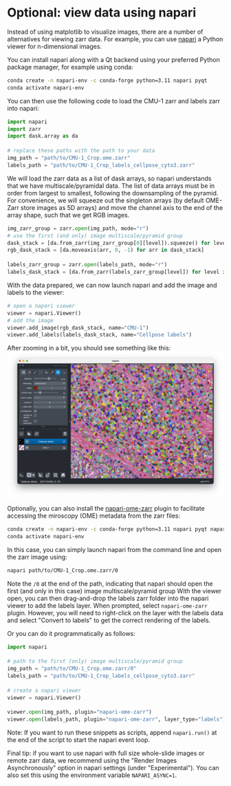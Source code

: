 # Optional: view data using napari

Instead of using matplotlib to visualize images, there are a number of alternatives for viewing zarr data.
For example, you can use [napari](https://napari.org/) a Python viewer for n-dimensional images.

You can install napari along with a Qt backend using your preferred Python package manager, for example using conda:
```bash
conda create -n napari-env -c conda-forge python=3.11 napari pyqt
conda activate napari-env
```

You can then use the following code to load the CMU-1 zarr and labels zarr into napari:
```python
import napari
import zarr
import dask.array as da

# replace these paths with the path to your data
img_path = "path/to/CMU-1_Crop.ome.zarr"
labels_path = "path/to/CMU-1_Crop_labels_cellpose_cyto3.zarr"
```

We will load the zarr data as a list of dask arrays, so napari understands that we have multiscale/pyramidal data.
The list of data arrays must be in order from largest to smallest, following the downsampling of the pyramid.
For convenience, we will squeeze out the singleton arrays (by default OME-Zarr store images as 5D arrays) and move the channel axis to the end of the array shape, such that we get RGB images.

```python
img_zarr_group = zarr.open(img_path, mode="r")
# use the first (and only) image multiscale/pyramid group
dask_stack = [da.from_zarr(img_zarr_group[0][level]).squeeze() for level in img_zarr_group[0]]
rgb_dask_stack = [da.moveaxis(arr, 0, -1) for arr in dask_stack]

labels_zarr_group = zarr.open(labels_path, mode="r")
labels_dask_stack = [da.from_zarr(labels_zarr_group[level]) for level in labels_zarr_group]
```

With the data prepared, we can now launch napari and add the image and labels to the viewer:
```python
# open a napari viewer
viewer = napari.Viewer()
# add the image
viewer.add_image(rgb_dask_stack, name="CMU-1")
viewer.add_labels(labels_dask_stack, name="Cellpose labels")
```

After zooming in a bit, you should see something like this:
![Screenshot of napari viewer with CMU-1 image and Cellpose labels loaded.](napari-screenshot.png)

Optionally, you can also install the [napari-ome-zarr](https://github.com/ome/napari-ome-zarr) plugin to facilitate accessing the miroscopy (OME) metadata from the zarr files:
```bash
conda create -n napari-env -c conda-forge python=3.11 napari pyqt napari-ome-zarr
conda activate napari-env
```

In this case, you can simply launch napari from the command line and open the zarr image using:
```bash
napari path/to/CMU-1_Crop.ome.zarr/0
```
Note the `/0` at the end of the path, indicating that napari should open the first (and only in this case) image multiscale/pyramid group
With the viewer open, you can then drag-and-drop the labels zarr folder into the napari viewer to add the labels layer. When prompted, select `napari-ome-zarr` plugin. However, you will need to right-click on the layer with the labels data and select "Convert to labels" to get the correct rendering of the labels.

Or you can do it programmatically as follows:
```python
import napari

# path to the first (only) image multiscale/pyramid group
img_path = "path/to/CMU-1_Crop.ome.zarr/0"
labels_path = "path/to/CMU-1_Crop_labels_cellpose_cyto3.zarr"

# create a napari viewer
viewer = napari.Viewer()

viewer.open(img_path, plugin="napari-ome-zarr")
viewer.open(labels_path, plugin="napari-ome-zarr", layer_type="labels")
```
Note: If you want to run these snippets as scripts, append `napari.run()` at the end of the script to start the napari event loop.

Final tip: if you want to use napari with full size whole-slide images or remote zarr data, we recommend using the "Render Images Asynchronously" option in napari settings (under "Experimental"). You can also set this using the environment variable `NAPARI_ASYNC=1`.
